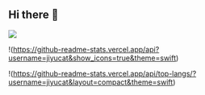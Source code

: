 ## Hi there 👋
<a href="https://www.notion.so/Archive-1a09d38cdeba804ca154e6b64527fbef" target="_blank"><img src="https://img.shields.io/badge/JiYu's Archive-F5F5EB?style=for-the-badge&logo=notion&logoColor=000000"/></a> 

<!-- 버튼 넣는 법
<a href="버튼을 눌렀을 때 이동할 링크" target="_blank"><img src="https://img.shields.io/badge/뱃지레이블-배경색?style=뱃지모양&logo=로고&logoColor=로고색상"/></a>
-->

!(https://github-readme-stats.vercel.app/api?username=jiyucat&show_icons=true&theme=swift)

<!--스탯 추가하는 법
![Anurag's GitHub stats](https://github-readme-stats.vercel.app/api?username=사용자ID&show_icons=true&theme=radical)
-->

!(https://github-readme-stats.vercel.app/api/top-langs/?username=jiyucat&layout=compact&theme=swift)

<!-- language 스탯 추가하는 법
![Top Langs](https://github-readme-stats.vercel.app/api/top-langs/?username=깃허브 아이디&layout=레이아웃 스타일&theme=스타일)
출처: https://eunhee-programming.tistory.com/244 [코드짜는 문과녀:티스토리]
--> 
